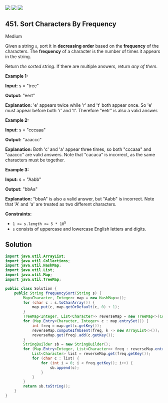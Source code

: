 [![](https://img.shields.io/github/stars/javadev/LeetCode-in-Java?label=Stars&style=flat-square)](https://github.com/javadev/LeetCode-in-Java)
[![](https://img.shields.io/github/forks/javadev/LeetCode-in-Java?label=Fork%20me%20on%20GitHub%20&style=flat-square)](https://github.com/javadev/LeetCode-in-Java/fork)
[![](https://img.shields.io/badge/-LeetCode%20in%20Kotlin-blue?style=flat-square)](https://github.com/javadev/LeetCode-in-Kotlin)

## 451\. Sort Characters By Frequency

Medium

Given a string `s`, sort it in **decreasing order** based on the **frequency** of the characters. The **frequency** of a character is the number of times it appears in the string.

Return _the sorted string_. If there are multiple answers, return _any of them_.

**Example 1:**

**Input:** s = "tree"

**Output:** "eert"

**Explanation:** 'e' appears twice while 'r' and 't' both appear once. So 'e' must appear before both 'r' and 't'. Therefore "eetr" is also a valid answer.

**Example 2:**

**Input:** s = "cccaaa"

**Output:** "aaaccc"

**Explanation:** Both 'c' and 'a' appear three times, so both "cccaaa" and "aaaccc" are valid answers. Note that "cacaca" is incorrect, as the same characters must be together.

**Example 3:**

**Input:** s = "Aabb"

**Output:** "bbAa"

**Explanation:** "bbaA" is also a valid answer, but "Aabb" is incorrect. Note that 'A' and 'a' are treated as two different characters.

**Constraints:**

*   <code>1 <= s.length <= 5 * 10<sup>5</sup></code>
*   `s` consists of uppercase and lowercase English letters and digits.

## Solution

```java
import java.util.ArrayList;
import java.util.Collections;
import java.util.HashMap;
import java.util.List;
import java.util.Map;
import java.util.TreeMap;

public class Solution {
    public String frequencySort(String s) {
        Map<Character, Integer> map = new HashMap<>();
        for (char c : s.toCharArray()) {
            map.put(c, map.getOrDefault(c, 0) + 1);
        }
        TreeMap<Integer, List<Character>> reverseMap = new TreeMap<>(Collections.reverseOrder());
        for (Map.Entry<Character, Integer> c : map.entrySet()) {
            int freq = map.get(c.getKey());
            reverseMap.computeIfAbsent(freq, k -> new ArrayList<>());
            reverseMap.get(freq).add(c.getKey());
        }
        StringBuilder sb = new StringBuilder();
        for (Map.Entry<Integer, List<Character>> freq : reverseMap.entrySet()) {
            List<Character> list = reverseMap.get(freq.getKey());
            for (char c : list) {
                for (int i = 0; i < freq.getKey(); i++) {
                    sb.append(c);
                }
            }
        }
        return sb.toString();
    }
}
```